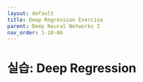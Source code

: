 ```yaml
---
layout: default
title: Deep Regression Exercise
parent: Deep Neural Networks I
nav_order: 1-10-06
---
```


# 실습: Deep Regression

